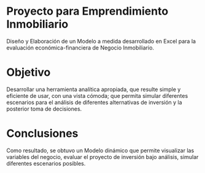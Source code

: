 # Proyecto para Emprendimiento Inmobiliario

Diseño y Elaboración de un Modelo a medida desarrollado en Excel para la evaluación económica-financiera de Negocio Inmobiliario. 

# Objetivo

Desarrollar una herramienta analítica apropiada, que resulte simple y eficiente de usar, con una vista cómoda; que permita simular diferentes escenarios para el análisis de diferentes alternativas de inversión y la posterior toma de decisiones.

# Conclusiones

Como resultado, se obtuvo un Modelo dinámico que permite visualizar las variables del negocio, evaluar el proyecto de inversión bajo análisis, simular diferentes escenarios posibles.
 

